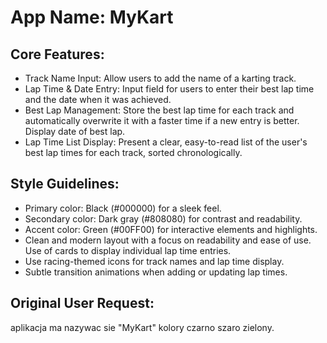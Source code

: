 # **App Name**: MyKart

## Core Features:

- Track Name Input: Allow users to add the name of a karting track.
- Lap Time & Date Entry: Input field for users to enter their best lap time and the date when it was achieved.
- Best Lap Management: Store the best lap time for each track and automatically overwrite it with a faster time if a new entry is better. Display date of best lap.
- Lap Time List Display: Present a clear, easy-to-read list of the user's best lap times for each track, sorted chronologically.

## Style Guidelines:

- Primary color: Black (#000000) for a sleek feel.
- Secondary color: Dark gray (#808080) for contrast and readability.
- Accent color: Green (#00FF00) for interactive elements and highlights.
- Clean and modern layout with a focus on readability and ease of use. Use of cards to display individual lap time entries.
- Use racing-themed icons for track names and lap time display.
- Subtle transition animations when adding or updating lap times.

## Original User Request:
aplikacja ma nazywac sie "MyKart" kolory czarno szaro zielony.
  